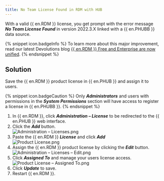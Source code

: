 ```yaml
---
title: No Team License Found in RDM with HUB
---
```

With a valid {{ en.RDM }} license, you get prompt with the error message ***No Team License Found*** in version 2022.3.X linked with a {{ en.PHUBB }} data source.

{% snippet icon.badgeInfo %}
To learn more about this major improvement, read our latest Devolutions blog [{{ en.RDM }} Free and Enterprise are now unified](https://blog.devolutions.net/2022/10/news-remote-desktop-manager-is-changing-for-the-better/).
{% endsnippet %}

## Solution

Save the {{ en.RDM }} product license in {{ en.PHUB }} and assign it to users.

{% snippet icon.badgeCaution %}
Only ***Administrators*** and users with permissions in the ***System Permissions*** section will have access to register a license in {{ en.PHUBB }}.
{% endsnippet %}

1. In {{ en.RDM }}, click ***Administration – License*** to be redirected to the {{ en.PHUB }} web interface.
1. Click the ***Add*** button.  
![Administration – Licenses.png](/img/en/kb/KB5024.png)  
1. Paste the {{ en.RDM }}   ***License*** and click ***Add***  
![Product License.png](/img/en/kb/KB5023.png)  
1. Assign the {{ en.RDM }} product license by clicking the ***Edit*** button.  
![Administration – Licenses – Edit.png](/img/en/kb/KB5025.png)
1. Click ***Assigned To*** and manage your users license access.  
![Product License – Assigned To.png](/img/en/kb/KB5026.png)
1. Click ***Update*** to save.
1. Restart {{ en.RDM }}.
